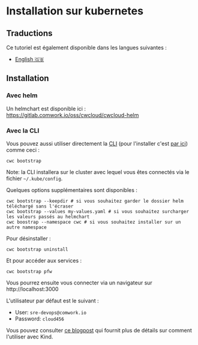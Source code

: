 # Installation sur kubernetes

## Traductions

Ce tutoriel est également disponible dans les langues suivantes :

* [English 🇬🇧](../../../../../tutorials/selfhosted/installation/kubernetes.md)

## Installation

### Avec helm

Un helmchart est disponible ici : https://gitlab.comwork.io/oss/cwcloud/cwcloud-helm

### Avec la CLI

Vous pouvez aussi utiliser directement la [CLI](../../cli/README.md) (pour l'installer c'est [par ici](../../cli/install.md)) comme ceci :

```shell
cwc bootstrap
```

Note: la CLI installera sur le cluster avec lequel vous êtes connectés via le fichier `~/.kube/config`.

Quelques options supplémentaires sont disponibles :

```shell
cwc bootstrap --keepdir # si vous souhaitez garder le dossier helm téléchargé sans l'écraser
cwc bootstrap --values my-values.yaml # si vous souhaitez surcharger les valeurs passés au helmchart
cwc boostrap --namespace cwc # si vous souhaitez installer sur un autre namespace
```

Pour désinstaller :

```shell
cwc bootstrap uninstall
```

Et pour accéder aux services :

```shell
cwc bootstrap pfw
```

Vous pourrez ensuite vous connecter via un navigateur sur http://localhost:3000

L'utilisateur par défaut est le suivant :
* User: `sre-devops@comwork.io`
* Password: `cloud456`

Vous pouvez consulter [ce blogpost](https://www.comwork.io/blog/cwcloud-kubernetes-install) qui fournit plus de détails sur comment l'utiliser avec Kind.
